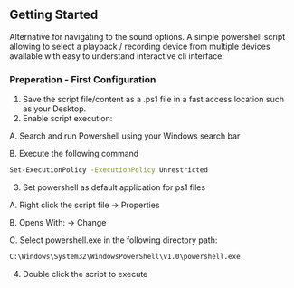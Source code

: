<!-- GETTING STARTED WITH AUDIO DEVICE SELECTOR-->
## Getting Started

Alternative for navigating to the sound options.
A simple powershell script allowing to select a playback / recording device from multiple devices available with easy to understand interactive cli interface.

### Preperation - First Configuration

1. Save the script file/content as a .ps1 file in a fast access location such as your Desktop.
2. Enable script execution:

  A. Search and run Powershell using your Windows search bar
	
  B. Execute the following command
   ```sh
   Set-ExecutionPolicy -ExecutionPolicy Unrestricted
   ```
3. Set powershell as default application for ps1 files

  A. Right click the script file -> Properties
	
  B. Opens With: -> Change
	
  C. Select powershell.exe in the following directory path:
   ```sh
   C:\Windows\System32\WindowsPowerShell\v1.0\powershell.exe
   ```
4. Double click the script to execute
